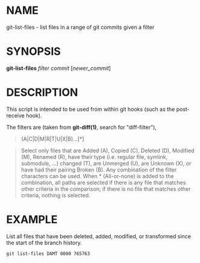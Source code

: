 NAME
====

git-list-files - list files in a range of git commits given a filter

SYNOPSIS
========

**git-list-files** _filter_ _commit_ [*newer_commit*]

DESCRIPTION
===========

This script is intended to be used from within git hooks (such as the post-receive hook).

The filters are (taken from __git-diff(1)__, search for "diff-filter"),
> (A|C|D|M|R|T|U|X|B)...[\*]

> Select only files that are Added (A), Copied (C), Deleted (D), Modified (M), Renamed (R), have their type (i.e. regular file, symlink, submodule, ...) changed (T), are Unmerged (U), are Unknown (X), or have had their pairing Broken (B). Any combination of the filter characters can be used. When * (All-or-none) is added to the combination, all paths are selected if there is any file that matches other criteria in the comparison; if there is no file that matches other criteria, nothing is selected.

EXAMPLE
=======

List all files that have been deleted, added, modified, or transformed since the start of the branch history.

    git list-files DAMT 0000 765763
